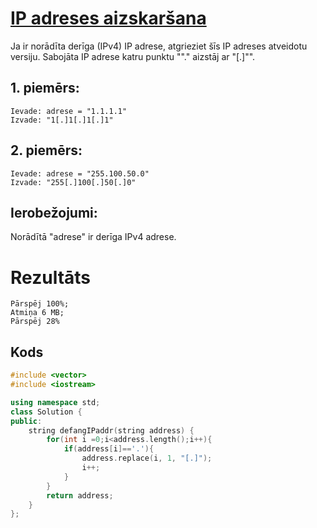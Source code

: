 # [IP adreses aizskaršana](https://leetcode.com/problems/defanging-an-ip-address/description/)

Ja ir norādīta derīga (IPv4) IP adrese, atgrieziet šīs IP adreses atveidotu versiju.
Sabojāta IP adrese katru punktu ""." aizstāj ar "[.]"".

 

## 1. piemērs:
```
Ievade: adrese = "1.1.1.1"
Izvade: "1[.]1[.]1[.]1"
```
## 2. piemērs:
```
Ievade: adrese = "255.100.50.0"
Izvade: "255[.]100[.]50[.]0"
```
## Ierobežojumi:
Norādītā "adrese" ir derīga IPv4 adrese.

# Rezultāts
``` Izpildlaiks 0 ms;
Pārspēj 100%;
Atmiņa 6 MB;
Pārspēj 28%
```
## Kods
```cpp
#include <vector>
#include <iostream>

using namespace std;
class Solution {
public:
    string defangIPaddr(string address) {
        for(int i =0;i<address.length();i++){
            if(address[i]=='.'){
                address.replace(i, 1, "[.]");
                i++;
            }
        }
        return address;
    }
};
```

